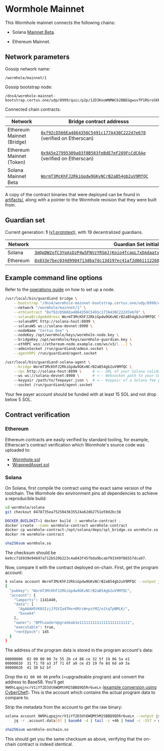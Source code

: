 # Wormhole Mainnet

This Wormhole mainnet connects the following chains:

- Solana [Mainnet Beta](https://docs.solana.com/clusters#mainnet-beta).

- Ethereum Mainnet.

## Network parameters

Gossip network name:

    /wormhole/mainnet/1

Gossip bootstrap node:

    /dns4/wormhole-mainnet-bootstrap.certus.one/udp/8999/quic/p2p/12D3KooWNMWC62BBEGgwuvTP1RGroSKbn8DNRubUKBcGwkrDk9dy

Connected chain contracts:

| Network                      | Bridge contract addresss                       |
|------------------------------|------------------------------------------------|
| Ethereum Mainnet (Bridge)    | [`0xf92cD566Ea4864356C5491c177A430C222d7e678`](https://etherscan.io/address/0xf92cD566Ea4864356C5491c177A430C222d7e678) (verified on Etherscan) |
| Ethereum Mainnet (Token)     | [`0x9A5e27995309a03f8B583feBdE7eF289FcCdC6Ae`](https://etherscan.io/address/0x9A5e27995309a03f8B583feBdE7eF289FcCdC6Ae) (verified on Etherscan) |
| Solana Mainnet Beta          | [`WormT3McKhFJ2RkiGpdw9GKvNCrB2aB54gb2uV9MfQC`](https://explorer.solana.com/address/WormT3McKhFJ2RkiGpdw9GKvNCrB2aB54gb2uV9MfQC?cluster=mainnet-beta) |

A copy of the contract binaries that were deployed can be found in [artifacts/](artifacts), along with a pointer to the
Wormhole revision that they were built from.

## Guardian set

Current generation: **1** ([v1.prototext](guardianset/v1.prototxt)), with 19 decentralized guardians.

| Network  | Guardian Set initialization |
|----------|-------------|
| Solana   | [`3mQpDW2ofC3YpAsDzP4w5FNVzYRSmJjKoio4fcapL7xDAdaatvvKXCzrd2cfHiVNwYZs4hH1ePZ9Hep4zaasL27L`](https://explorer.solana.com/tx/3mQpDW2ofC3YpAsDzP4w5FNVzYRSmJjKoio4fcapL7xDAdaatvvKXCzrd2cfHiVNwYZs4hH1ePZ9Hep4zaasL27L) |
| Ethereum | [`0x833e7bec034d9904713d6a7dc13d197ec41af2d0611122603289a1e69ae72c43`](https://etherscan.io/tx/0x833e7bec034d9904713d6a7dc13d197ec41af2d0611122603289a1e69ae72c43) |

## Example command line options

Refer to the [operations guide](https://github.com/certusone/wormhole/blob/master/docs/operations.md) on how to set up a node.

```bash
/usr/local/bin/guardiand bridge \
    --bootstrap "/dns4/wormhole-mainnet-bootstrap.certus.one/udp/8999/quic/p2p/12D3KooWNMWC62BBEGgwuvTP1RGroSKbn8DNRubUKBcGwkrDk9dy"
    --network "/wormhole/mainnet/1" \
    --ethContract "0xf92cD566Ea4864356C5491c177A430C222d7e678" \
    --solanaBridgeAddress WormT3McKhFJ2RkiGpdw9GKvNCrB2aB54gb2uV9MfQC \  # <-- Solana Bridge address, same as the agent (NEW)
    --solanaRPC http://solana-host:8899 \                                # <-- Solana RPC URI, same as the agent (NEW)
    --solanaWS ws://solana-devnet:8900 \                                 # <-- Solana websocket URI, same as the agent (NEW)
    --nodeName "Certus One" \                                            # <-- your node's name (for network explorer usage)
    --nodeKey /opt/wormhole/keys/wormhole-node.key \                     # <-- auto-generated node key
    --bridgeKey /opt/wormhole/keys/wormhole-guardian.key \               # <-- your guardian key generated by "guardiand keygen"
    --ethRPC wss://ethereum-node.example.com/ws/v3/[...] \               # <-- your ETH full/light node websocket URI
    --adminSocket /run/guardiand/admin.socket \
    --agentRPC /run/guardiand/agent.socket
```

```bash
/usr/local/bin/guardiand-solana-agent \
    --bridge WormT3McKhFJ2RkiGpdw9GKvNCrB2aB54gb2uV9MfQC \
    --rpc http://solana-host:8899 \     # <-- URL of your Solana validator RPC server
    --ws ws://solana-devnet:8900 \      # <-- Websocket path to your Solana validator PubSub port (RPC port +1)
    --keypair /path/to/feepayer.json \  # <-- Keypair of a Solana fee payer account with ~10 SOL in it
    --socket /run/guardiand/agent.socket
```

Your fee payer account should be funded with at least 15 SOL and not drop below 5 SOL.

## Contract verification

### Ethereum

Ethereum contracts are easily verified by standard tooling, for example, Etherscan's contract verification which
Wormhole's source code was uploaded to:

- [Wormhole.sol](https://etherscan.io/address/0xf92cD566Ea4864356C5491c177A430C222d7e678#contracts)
- [WrappedAsset.sol](https://etherscan.io/address/0x9A5e27995309a03f8B583feBdE7eF289FcCdC6Ae#contracts)

### Solana

On Solana, first compile the contract using the exact same version of the toolchain. The Wormhole dev environment pins
all dependencies to achieve a reproducible build:

```bash
cd wormhole/solana
git checkout 8478735ea7525043635524a62db2751e59d2bc38

DOCKER_BUILDKIT=1 docker build -t wormhole-contract .
docker create --name wormhole-contract wormhole-contract
docker cp wormhole-contract:/opt/solana/deps/spl_bridge.so wormhole.so
docker rm wormhole-contract

sha256sum wormhole.so
```

The checksum should be `6e9cc716939e94697a712b529b223c4a843f45fbda9bcabf93349f86557dca97`.

Now, compare it with the contract deployed on-chain. First, get the program account:

```bash
$ solana account WormT3McKhFJ2RkiGpdw9GKvNCrB2aB54gb2uV9MfQC --output json 
{
  "pubkey": "WormT3McKhFJ2RkiGpdw9GKvNCrB2aB54gb2uV9MfQC",
  "account": {
    "lamports": 1141440,
    "data": [
      "AgAAAH5VK8SIzjJfGYZa4THx+KM/cW+pztMZ/o1tqTpBMLK/",
      "base64"
    ],
    "owner": "BPFLoaderUpgradeab1e11111111111111111111111",
    "executable": true,
    "rentEpoch": 145
  }
}
```

The address of the program data is stored in the program account's data:

```
00000000  02 00 00 00 7e 55 2b c4 88 ce 32 5f 19 86 5a e1
00000010  31 f1 f8 a3 3f 71 6f a9 ce d3 19 fe 8d 6d a9 3a
00000020  41 30 b2 bf
```

Drop the `02 00 00 00` prefix (=upgradeable program) and convert the address to Base58. You'll get
`9W9hLqpqjncrV1iYf2D3dt6WQMthM2SBBQ9Q5Rr6ueLn` ([example conversion using CyberChef](https://gchq.github.io/CyberChef/#recipe=JPath_expression('account.data%5B0%5D','%5C%5Cn')From_Base64('A-Za-z0-9%2B/%3D',true)Drop_bytes(0,4,false)To_Base58('123456789ABCDEFGHJKLMNPQRSTUVWXYZabcdefghijkmnopqrstuvwxyz')&input=ewogICJwdWJrZXkiOiAiV29ybVQzTWNLaEZKMlJraUdwZHc5R0t2TkNyQjJhQjU0Z2IydVY5TWZRQyIsCiAgImFjY291bnQiOiB7CiAgICAibGFtcG9ydHMiOiAxMTQxNDQwLAogICAgImRhdGEiOiBbCiAgICAgICJBZ0FBQUg1Vks4U0l6akpmR1laYTRUSHgrS00vY1crcHp0TVovbzF0cVRwQk1MSy8iLAogICAgICAiYmFzZTY0IgogICAgXSwKICAgICJvd25lciI6ICJCUEZMb2FkZXJVcGdyYWRlYWIxZTExMTExMTExMTExMTExMTExMTExMTExIiwKICAgICJleGVjdXRhYmxlIjogdHJ1ZSwKICAgICJyZW50RXBvY2giOiAxNDUKICB9Cn0K)).
This is the account which contains the actual program data to compare to.

Strip the metadata from the account to get the raw binary:

```bash
solana account 9W9hLqpqjncrV1iYf2D3dt6WQMthM2SBBQ9Q5Rr6ueLn --output json | \
    jq -r .account.data[0] | base64 -d | tail -c +46 | head -c -557 > wormhole-onchain.so

sha256sum wormhole-onchain.so
```

This should get you the same checksum as above, verifying that the on-chain contract is indeed identical.
